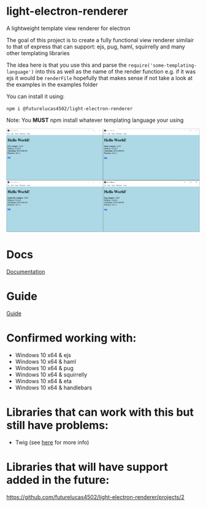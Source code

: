 # light-electron-renderer
A lightweight template view renderer for electron

The goal of this project is to create a fully functional view renderer similair to that of express that can support: ejs, pug, haml, squirrelly and many other templating libraries

The idea here is that you use this and parse the `require('some-templating-language')` into this as well as the name of the render function e.g. if it was ejs it would be `renderFile` hopefully that makes sense if not take a look at the examples in the examples folder

You can install it using:

`npm i @futurelucas4502/light-electron-renderer`

Note: You **MUST** npm install whatever templating language your using

![Examples image](https://raw.githubusercontent.com/futurelucas4502/light-electron-renderer/master/assets/screenshot.png)

# Docs
[Documentation](https://futurelucas4502.github.io/docs/index.html?docs=light-electron-renderer)

# Guide
[Guide](https://futurelucas4502.medium.com/templating-in-electron-3302b9d7f6ac)

# Confirmed working with:

* Windows 10 x64 & ejs
* Windows 10 x64 & haml
* Windows 10 x64 & pug
* Windows 10 x64 & squirrelly
* Windows 10 x64 & eta
* Windows 10 x64 & handlebars

# Libraries that can work with this but still have problems:
* Twig (see [here](https://github.com/futurelucas4502/light-electron-renderer/issues/3) for more info)

# Libraries that will have support added in the future:
https://github.com/futurelucas4502/light-electron-renderer/projects/2
